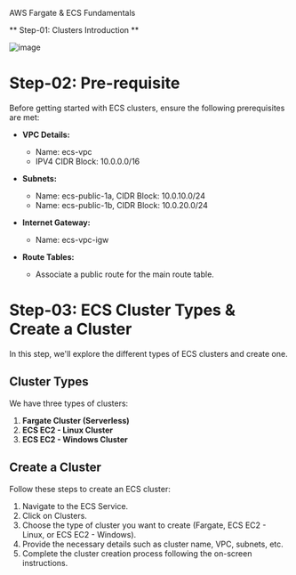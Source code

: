 AWS Fargate & ECS Fundamentals

** Step-01: Clusters Introduction **

![image](https://github.com/chrahul/ECS_to_OCI/assets/14847377/ae820ab9-95b9-490b-afcc-003007687b8d)


# Step-02: Pre-requisite

Before getting started with ECS clusters, ensure the following prerequisites are met:

- **VPC Details:**
  - Name: ecs-vpc
  - IPV4 CIDR Block: 10.0.0.0/16

- **Subnets:**
  - Name: ecs-public-1a, CIDR Block: 10.0.10.0/24
  - Name: ecs-public-1b, CIDR Block: 10.0.20.0/24

- **Internet Gateway:**
  - Name: ecs-vpc-igw

- **Route Tables:**
  - Associate a public route for the main route table.

# Step-03: ECS Cluster Types & Create a Cluster

In this step, we'll explore the different types of ECS clusters and create one.

## Cluster Types

We have three types of clusters:

1. **Fargate Cluster (Serverless)**
2. **ECS EC2 - Linux Cluster**
3. **ECS EC2 - Windows Cluster**

## Create a Cluster

Follow these steps to create an ECS cluster:

1. Navigate to the ECS Service.
2. Click on Clusters.
3. Choose the type of cluster you want to create (Fargate, ECS EC2 - Linux, or ECS EC2 - Windows).
4. Provide the necessary details such as cluster name, VPC, subnets, etc.
5. Complete the cluster creation process following the on-screen instructions.

